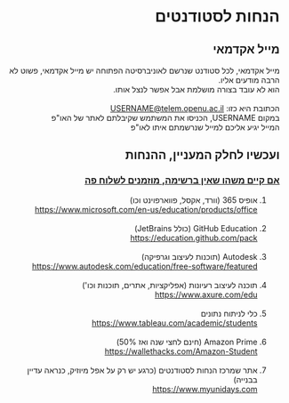 <div dir="rtl">

# הנחות לסטודנטים

## מייל אקדמאי

<p>

מייל אקדמאי, לכל סטודנט שנרשם לאוניברסיטה הפתוחה יש מייל אקדמאי, פשוט לא הרבה מודעים אליו. <br>
הוא לא עובד בצורה מושלמת אבל אפשר לנצל אותו. <br> <br>
הכתובת היא כזו:		USERNAME@telem.openu.ac.il <br>
במקום USERNAME, הכניסו את המשתמש שקיבלתם לאתר של האו"פ <br>
המייל יגיע אליכם למייל שנרשמתם איתו לאו"פ
</p>

## ועכשיו לחלק המעניין, ההנחות
### <a href="https://forms.gle/K4b65tp9u4qkkuQk7"> אם קיים משהו שאין ברשימה, מוזמנים לשלוח פה </a>

<p>

<ol>
<li>אופיס 365 (וורד, אקסל, פווארפוינט וכו)<br /> <a href="https://www.microsoft.com/en-us/education/products/office">https://www.microsoft.com/en-us/education/products/office</a><br /> </li> <br>
<li>GitHub Education (כולל JetBrains)<br /> <a href="https://education.github.com/pack">https://education.github.com/pack</a><br /> </li> <br>
<li>Autodesk (תוכנות לעיצוב וגרפיקה)<br /><a href="https://www.autodesk.com/education/free-software/featured">https://www.autodesk.com/education/free-software/featured</a></li> <br>
<li>תוכנה לעיצוב רעיונות (אפליקציות, אתרים, תוכנות וכו')<br /> <a href="https://www.axure.com/edu">https://www.axure.com/edu</a><br /> </li> <br>
<li>כלי לניתוח נתונים<br /> <a href="https://www.tableau.com/academic/students">https://www.tableau.com/academic/students</a><br /> </li> <br>
<li>Amazon Prime (חינם לחצי שנה ואז 50%)<br /> <a href="https://wallethacks.com/Amazon-Student">https://wallethacks.com/Amazon-Student<br /></a></li> <br>
<li>אתר שמרכז הנחות לסטודנטים (כרגע יש רק על אפל מיוזיק, כנראה עדיין בבנייה)<br /><a href="https://www.myunidays.com">https://www.myunidays.com</a></li> <br>
</ol>

</p>














